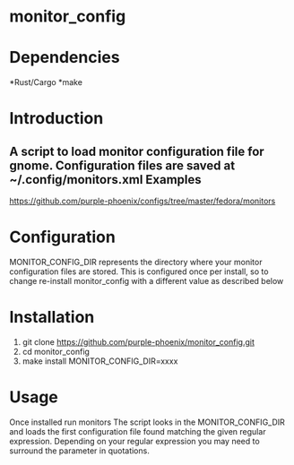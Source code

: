 # monitor_config

Dependencies
============
  *Rust/Cargo
  *make

Introduction
============
A script to load monitor configuration file for gnome. Configuration files are saved at ~/.config/monitors.xml
Examples
--------
https://github.com/purple-phoenix/configs/tree/master/fedora/monitors


Configuration
============
MONITOR_CONFIG_DIR represents the directory where your monitor configuration files are stored.
This is configured once per install, so to change re-install monitor_config with a different value as described below


Installation
============
1. git clone https://github.com/purple-phoenix/monitor_config.git
2. cd monitor_config
3. make install MONITOR_CONFIG_DIR=xxxx


Usage
=====
Once installed run
monitors <regex>
The script looks in the MONITOR_CONFIG_DIR and loads the first configuration file found matching the given regular expression.
Depending on your regular expression you may need to surround the parameter in quotations. 

